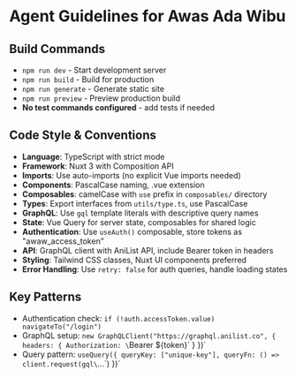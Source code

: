 # Agent Guidelines for Awas Ada Wibu

## Build Commands
- `npm run dev` - Start development server
- `npm run build` - Build for production
- `npm run generate` - Generate static site
- `npm run preview` - Preview production build
- **No test commands configured** - add tests if needed

## Code Style & Conventions
- **Language**: TypeScript with strict mode
- **Framework**: Nuxt 3 with Composition API
- **Imports**: Use auto-imports (no explicit Vue imports needed)
- **Components**: PascalCase naming, .vue extension
- **Composables**: camelCase with `use` prefix in `composables/` directory
- **Types**: Export interfaces from `utils/type.ts`, use PascalCase
- **GraphQL**: Use `gql` template literals with descriptive query names
- **State**: Vue Query for server state, composables for shared logic
- **Authentication**: Use `useAuth()` composable, store tokens as "awaw_access_token"
- **API**: GraphQL client with AniList API, include Bearer token in headers
- **Styling**: Tailwind CSS classes, Nuxt UI components preferred
- **Error Handling**: Use `retry: false` for auth queries, handle loading states

## Key Patterns
- Authentication check: `if (!auth.accessToken.value) navigateTo("/login")`
- GraphQL setup: `new GraphQLClient("https://graphql.anilist.co", { headers: { Authorization: \`Bearer \${token}\` } })`
- Query pattern: `useQuery({ queryKey: ["unique-key"], queryFn: () => client.request(gql\`...\`) })`